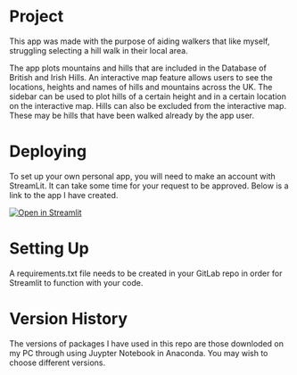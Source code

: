 # Project
This app was made with the purpose of aiding walkers that like myself, struggling selecting a hill walk in their local area.

The app plots mountains and hills that are included in the Database of British and Irish Hills. An interactive map feature allows users to see the locations, heights and names of hills and mountains across the UK. The sidebar can be used to plot hills of a certain height and in a certain location on the interactive map. Hills can also be excluded from the interactive map. These may be hills that have been walked already by the app user.

# Deploying
To set up your own personal app, you will need to make an account with StreamLit. It can take some time for your request to be approved. Below is a link to the app I have created.

[![Open in Streamlit](https://static.streamlit.io/badges/streamlit_badge_black_white.svg)](https://share.streamlit.io/pippinstall/streamlit_projects/main/hill_walks/app.py)

# Setting Up
A requirements.txt file needs to be created in your GitLab repo in order for Streamlit to function with your code.

# Version History
The versions of packages I have used in this repo are those downloded on my PC through using Juypter Notebook in Anaconda. You may wish to choose different versions.
